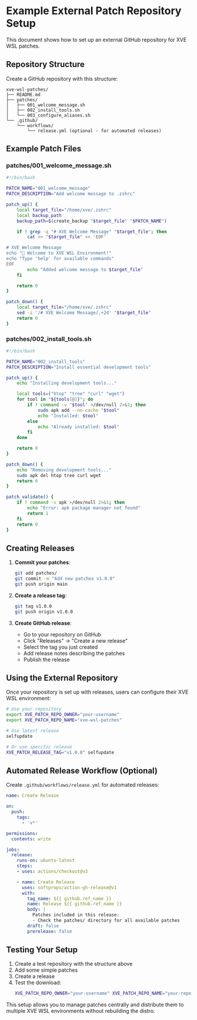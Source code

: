 # Example External Patch Repository Setup

This document shows how to set up an external GitHub repository for XVE WSL patches.

## Repository Structure

Create a GitHub repository with this structure:

```
xve-wsl-patches/
├── README.md
├── patches/
│   ├── 001_welcome_message.sh
│   ├── 002_install_tools.sh
│   └── 003_configure_aliases.sh
└── .github/
    └── workflows/
        └── release.yml (optional - for automated releases)
```

## Example Patch Files

### patches/001_welcome_message.sh
```bash
#!/bin/bash

PATCH_NAME="001_welcome_message"
PATCH_DESCRIPTION="Add welcome message to .zshrc"

patch_up() {
    local target_file="/home/xve/.zshrc"
    local backup_path
    backup_path=$(create_backup "$target_file" "$PATCH_NAME")

    if ! grep -q "# XVE Welcome Message" "$target_file"; then
        cat >> "$target_file" << 'EOF'

# XVE Welcome Message
echo "🚀 Welcome to XVE WSL Environment!"
echo "Type 'help' for available commands"
EOF
        echo "Added welcome message to $target_file"
    fi

    return 0
}

patch_down() {
    local target_file="/home/xve/.zshrc"
    sed -i '/# XVE Welcome Message/,+2d' "$target_file"
    return 0
}
```

### patches/002_install_tools.sh
```bash
#!/bin/bash

PATCH_NAME="002_install_tools"
PATCH_DESCRIPTION="Install essential development tools"

patch_up() {
    echo "Installing development tools..."

    local tools=("htop" "tree" "curl" "wget")
    for tool in "${tools[@]}"; do
        if ! command -v "$tool" >/dev/null 2>&1; then
            sudo apk add --no-cache "$tool"
            echo "Installed: $tool"
        else
            echo "Already installed: $tool"
        fi
    done

    return 0
}

patch_down() {
    echo "Removing development tools..."
    sudo apk del htop tree curl wget
    return 0
}

patch_validate() {
    if ! command -v apk >/dev/null 2>&1; then
        echo "Error: apk package manager not found"
        return 1
    fi
    return 0
}
```

## Creating Releases

1. **Commit your patches**:
   ```bash
   git add patches/
   git commit -m "Add new patches v1.0.0"
   git push origin main
   ```

2. **Create a release tag**:
   ```bash
   git tag v1.0.0
   git push origin v1.0.0
   ```

3. **Create GitHub release**:
   - Go to your repository on GitHub
   - Click "Releases" → "Create a new release"
   - Select the tag you just created
   - Add release notes describing the patches
   - Publish the release

## Using the External Repository

Once your repository is set up with releases, users can configure their XVE WSL environment:

```bash
# Use your repository
export XVE_PATCH_REPO_OWNER="your-username"
export XVE_PATCH_REPO_NAME="xve-wsl-patches"

# Use latest release
selfupdate

# Or use specific release
XVE_PATCH_RELEASE_TAG="v1.0.0" selfupdate
```

## Automated Release Workflow (Optional)

Create `.github/workflows/release.yml` for automated releases:

```yaml
name: Create Release

on:
  push:
    tags:
      - 'v*'

permissions:
  contents: write

jobs:
  release:
    runs-on: ubuntu-latest
    steps:
    - uses: actions/checkout@v3

    - name: Create Release
      uses: softprops/action-gh-release@v1
      with:
        tag_name: ${{ github.ref_name }}
        name: Release ${{ github.ref_name }}
        body: |
          Patches included in this release:
          - Check the patches/ directory for all available patches
        draft: false
        prerelease: false
```

## Testing Your Setup

1. Create a test repository with the structure above
2. Add some simple patches
3. Create a release
4. Test the download:
   ```bash
   XVE_PATCH_REPO_OWNER="your-username" XVE_PATCH_REPO_NAME="your-repo" selfupdate --help
   ```

This setup allows you to manage patches centrally and distribute them to multiple XVE WSL environments without rebuilding the distro.
